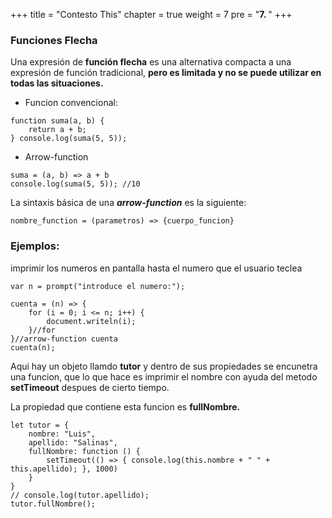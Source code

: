   +++
title = "Contesto This"
chapter = true
weight = 7
pre = "<b>7. </b>"
+++
### Funciones Flecha

Una expresión de **función flecha** es una alternativa compacta a una expresión de función tradicional, **pero es limitada y no se puede utilizar en todas las situaciones.**
- Funcion convencional:

~~~
function suma(a, b) {
    return a + b;
} console.log(suma(5, 5));
~~~
- Arrow-function
~~~
suma = (a, b) => a + b
console.log(suma(5, 5)); //10
~~~
La sintaxis básica de una _**arrow-function**_ es la siguiente:
~~~
nombre_function = (parametros) => {cuerpo_funcion}
~~~

### Ejemplos:
imprimir los numeros en pantalla hasta el numero que el usuario teclea
~~~
var n = prompt("introduce el numero:");

cuenta = (n) => {
    for (i = 0; i <= n; i++) {
        document.writeln(i);
    }//for
}//arrow-function cuenta
cuenta(n);
~~~
Aqui hay un objeto llamdo **tutor** y dentro de sus propiedades se encunetra una funcion, que lo que hace es imprimir el nombre con ayuda del metodo **setTimeout** despues de cierto tiempo. 

La propiedad que contiene esta funcion es **fullNombre.**
~~~
let tutor = {
    nombre: "Luis",
    apellido: "Salinas",
    fullNombre: function () {
        setTimeout(() => { console.log(this.nombre + " " + this.apellido); }, 1000)
    }
}
// console.log(tutor.apellido);
tutor.fullNombre();
~~~